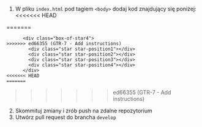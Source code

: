 1. W pliku `index.html` pod tagiem `<body>` dodaj kod znajdujący się poniżej:
<<<<<<< HEAD
    <div class="box-of-star3">
    <div class="box-of-star2">
        <div class="star star-position5"></div>
        <div class="star star-position6"></div>
        <div class="star star-position7"></div>
=======
```
      <div class="box-of-star4">
>>>>>>> ed66355 (GTR-7 - Add instructions)
        <div class="star star-position1"></div>
        <div class="star star-position2"></div>
        <div class="star star-position3"></div>
        <div class="star star-position4"></div>
      </div>
<<<<<<< HEAD
=======
```
>>>>>>> ed66355 (GTR-7 - Add instructions)

2. Skommituj zmiany i zrób push na zdalne repozytorium
3. Utwórz pull request do brancha `develop`
